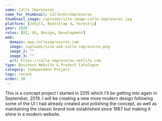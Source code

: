```yaml
---
name: Calle Impresores
name_for_thumbnail: Calle<br>Impresores
thumbnail_image: /uploads/site-image-calle-impresores.jpg
platform: [Jekyll, Bootstrap 4, Forestry]
year: 2020
roles: [UI, UX, Design, Development]
web:
  domain: www.calleimpresores.com
  image: /uploads/site-web-calle-impresores.png
  image_2: ""
  image_3: ""
  url: https://calle-impresores.netlify.com
type: Business Website & Product Catalogue
category: Independent Project
tags: recent
order: 30
---
```


This is a concept project I started in 2015 which I'll be getting into again in September, 2019. I will be creating a new more modern design following some of the UI I had already created and polishing the concept, as well as maintaining the classic brand look established since 1987 but making it shine in a modern website.